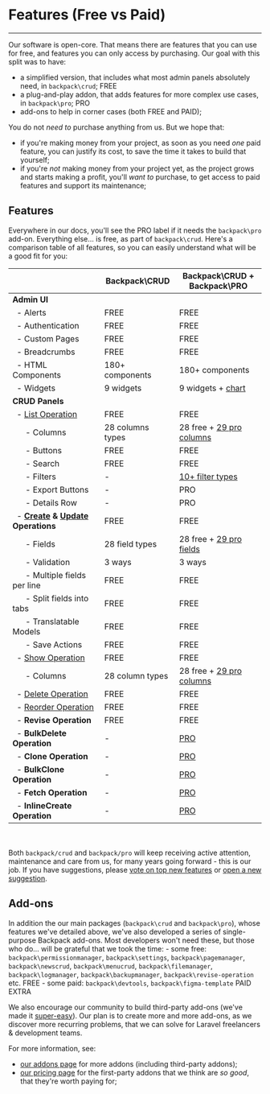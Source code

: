 # Features (Free vs Paid)

---

Our software is open-core. That means there are features that you can use for free, and features you can only access by purchasing. Our goal with this split was to have:
- a simplified version, that includes what most admin panels absolutely need, in `backpack\crud`; <span class="badge badge-pill badge-success">FREE</span>
- a plug-and-play addon, that adds features for more complex use cases, in `backpack\pro`; <span class="badge badge-pill badge-info">PRO</span>
- add-ons to help in corner cases (both FREE and PAID);

You do not _need to_ purchase anything from us. But we hope that:
- if you're making money from your project, as soon as you need _one_ paid feature, you can justify its cost, to save the time it takes to build that yourself;
- if you're _not_ making money from your project yet, as the project grows and starts making a profit, you'll _want to_ purchase, to get access to paid features and support its maintenance;

<a name="feature-list"></a>
## Features

Everywhere in our docs, you'll see the <span class="badge badge-pill badge-info">PRO</span> label if it needs the `backpack\pro` add-on. Everything else... is free, as part of `backpack\crud`. Here's a comparison table of all features, so you can easily understand what will be a good fit for you:

<table class="table table-sm table-striped table-hover">
  <thead>
    <tr>
      <th></th>
      <th class="text-center">Backpack\CRUD</th>
      <th class="text-center">Backpack\CRUD + <br>Backpack\PRO</th>
    </tr>
  </thead>
  <tbody>
    <tr>
      <td><strong>Admin UI</strong></td>
      <td class="text-center"></td>
      <td class="text-center"></td>
    </tr>
    <tr>
      <td> &nbsp; - Alerts &nbsp; <a href="/docs/6.x/base-alerts"><i class="fe fe-book-open icon-small"></i></a></td>
      <td class="text-center"><span class="badge badge-success">FREE</span></td>
      <td class="text-center"><span class="badge badge-success">FREE</span></td>
    </tr>
    <tr>
      <td> &nbsp; - Authentication &nbsp; <a href="/docs/6.x/base-about#authentication"><i class="fe fe-book-open icon-small"></i></a></td>
      <td class="text-center"><span class="badge badge-success">FREE</span></td>
      <td class="text-center"><span class="badge badge-success">FREE</span></td>
    </tr>
    <tr>
      <td> &nbsp; - Custom Pages &nbsp; <a href="/docs/6.x/base-about#custom-pages"><i class="fe fe-book-open icon-small"></i></a></td>
      <td class="text-center"><span class="badge badge-success">FREE</span></td>
      <td class="text-center"><span class="badge badge-success">FREE</span></td>
    </tr>
    <tr>
      <td> &nbsp; - Breadcrumbs &nbsp; <a href="/docs/6.x/base-breadcrumbs"><i class="fe fe-book-open icon-small"></i></a></td>
      <td class="text-center"><span class="badge badge-success">FREE</span></td>
      <td class="text-center"><span class="badge badge-success">FREE</span></td>
    </tr>
    <tr>
      <td> &nbsp; - HTML Components &nbsp; <a href="/docs/6.x/base-about#general"><i class="fe fe-book-open icon-small"></i></a></td>
      <td class="text-center"><span class="badge badge-success">180+ components</span></td>
      <td class="text-center"><span class="badge badge-success">180+ components</span></td>
    </tr>
    <tr>
      <td> &nbsp; - Widgets &nbsp; <a href="/docs/6.x/base-widgets"><i class="fe fe-book-open icon-small"></i></a></td>
      <td class="text-center"><span class="badge badge-success">9 widgets</span></td>
      <td class="text-center"><span class="badge badge-success">9 widgets</span> + <a href="/docs/6.x/base-widgets#chart-pro" class="badge badge-info text-white" data-toggle="tooltip" title="Easily create charts from your database entries!">chart</a></td>
    </tr>
    <tr>
      <td><strong>CRUD Panels</strong></td>
      <td class="text-center"></td>
      <td class="text-center"></td>
    </tr>
    <tr>
      <td> &nbsp; - <a href="/docs/6.x/crud-operation-list" class="font-weight-bold">List Operation</a></td>
      <td class="text-center"><span class="badge badge-success">FREE</span></td>
      <td class="text-center"><span class="badge badge-success">FREE</span></td>
    </tr>
    <tr>
      <td> &nbsp; &nbsp; &nbsp; - Columns &nbsp; <a href="/docs/6.x/crud-columns"><i class="fe fe-book-open icon-small"></i></a></td>
      <td class="text-center"><span class="badge badge-success">28 columns types</span></td>
      <td class="text-center">
        <span class="badge badge-success">28 free</span> +
        <a href="/docs/6.x/crud-columns#pro-column-types" class="badge badge-info text-white" data-toggle="tooltip" title="Easily show arrays, markdown, relationships, tables and videos!">29 pro columns</a>
      </td>
    </tr>
    <tr>
      <td> &nbsp; &nbsp; &nbsp; - Buttons &nbsp; <a href="/docs/6.x/crud-buttons"><i class="fe fe-book-open icon-small"></i></a></td>
      <td class="text-center"><span class="badge badge-success">FREE</span></td>
      <td class="text-center"><span class="badge badge-success">FREE</span></td>
    </tr>
    <tr>
      <td> &nbsp; &nbsp; &nbsp; - Search &nbsp; <a href="/docs/6.x/crud-operation-list-entries#the-search-logic"><i class="fe fe-book-open icon-small"></i></a></td>
      <td class="text-center"><span class="badge badge-success">FREE</span></td>
      <td class="text-center"><span class="badge badge-success">FREE</span></td>
    </tr>
    <tr>
      <td> &nbsp; &nbsp; &nbsp; - Filters &nbsp; <a href="/docs/6.x/crud-filters"><i class="fe fe-book-open icon-small"></i></a></td>
      <td class="text-center">-</td>
      <td class="text-center"><a href="/docs/6.x/crud-filters" class="badge badge-info text-white" data-toggle="tooltip" title="Help your admin easily filter their table view - by date, text, options, date range... and more!">10+ filter types</a></td>
    </tr>
    <tr>
      <td> &nbsp; &nbsp; &nbsp; - Export Buttons &nbsp; <a href="/docs/6.x/crud-operation-list-entries#export-buttons"><i class="fe fe-book-open icon-small"></i></a></td>
      <td class="text-center">-</td>
      <td class="text-center"><span class="badge badge-info">PRO</span></td>
    </tr>
    <tr>
      <td> &nbsp; &nbsp; &nbsp; - Details Row &nbsp; <a href="/docs/6.x/crud-operation-list-entries#details-row"><i class="fe fe-book-open icon-small"></i></a></td>
      <td class="text-center">-</td>
      <td class="text-center"><span class="badge badge-info">PRO</span></td>
    </tr>
    <tr>
      <td> &nbsp; - <strong><a href="/docs/6.x/crud-operation-create">Create</a> & <a href="/docs/6.x/crud-operation-update">Update</a> Operations</strong></td>
      <td class="text-center"><span class="badge badge-success">FREE</span></td>
      <td class="text-center"><span class="badge badge-success">FREE</span></td>
    </tr>
    <tr>
      <td> &nbsp; &nbsp; &nbsp; - Fields &nbsp; <a href="/docs/6.x/crud-fields"><i class="fe fe-book-open icon-small"></i></a></td>
      <td class="text-center"><span class="badge badge-success">28 field types</span></td>
      <td class="text-center">
        <span class="badge badge-success">28 free</span> +
        <a href="/docs/6.x/crud-fields#pro-field-types" class="badge badge-info text-white" data-toggle="tooltip" title="For relationships with a lot of entries, complex relationships, fields with subfields, WYSIWYGs, addresses, videos, images and A LOT more!">29 pro fields</a>
      </td>
    </tr>
    <tr>
      <td> &nbsp; &nbsp; &nbsp; - Validation &nbsp; <a href="/docs/6.x/crud-operation-create#validation"><i class="fe fe-book-open icon-small"></i></a></td>
      <td class="text-center"><span class="badge badge-success">3 ways</span></td>
      <td class="text-center"><span class="badge badge-success">3 ways</span></td>
    </tr>
    <tr>
      <td> &nbsp; &nbsp; &nbsp; - Multiple fields per line &nbsp; <a href="/docs/6.x/crud-fluent-syntax#chained-methods"><i class="fe fe-book-open icon-small"></i></a></td>
      <td class="text-center"><span class="badge badge-success">FREE</span></td>
      <td class="text-center"><span class="badge badge-success">FREE</span></td>
    </tr>
    <tr>
      <td> &nbsp; &nbsp; &nbsp; - Split fields into tabs &nbsp; <a href="/docs/6.x/crud-fields#optional-tab-attribute-splits-forms-into-tabs"><i class="fe fe-book-open icon-small"></i></a></td>
      <td class="text-center"><span class="badge badge-success">FREE</span></td>
      <td class="text-center"><span class="badge badge-success">FREE</span></td>
    </tr>
    <tr>
      <td> &nbsp; &nbsp; &nbsp; - Translatable Models &nbsp; <a href="/docs/6.x/crud-operation-update#translatable-models-and-multi-language-cruds"><i class="fe fe-book-open icon-small"></i></a></td>
      <td class="text-center"><span class="badge badge-success">FREE</span></td>
      <td class="text-center"><span class="badge badge-success">FREE</span></td>
    </tr>
    <tr>
      <td> &nbsp; &nbsp; &nbsp; - Save Actions &nbsp; <a href="/docs/6.x/crud-save-actions"><i class="fe fe-book-open icon-small"></i></a></td>
      <td class="text-center"><span class="badge badge-success">FREE</span></td>
      <td class="text-center"><span class="badge badge-success">FREE</span></td>
    </tr>
    <tr>
      <td> &nbsp; - <a href="/docs/6.x/crud-operation-show" class="font-weight-bold">Show Operation</a></td>
      <td class="text-center"><span class="badge badge-success">FREE</span></td>
      <td class="text-center"><span class="badge badge-success">FREE</span></td>
    </tr>
    <tr>
      <td> &nbsp; &nbsp; &nbsp; - Columns &nbsp; <a href="/docs/6.x/crud-columns"><i class="fe fe-book-open icon-small"></i></a></td>
      <td class="text-center"><span class="badge badge-success">28 column types</span></td>
      <td class="text-center">
        <span class="badge badge-success">28 free</span> +
        <a href="/docs/6.x/crud-columns#pro-column-types" class="badge badge-info text-white" data-toggle="tooltip" title="Easily show arrays, markdown, relationships, tables and videos!">29 pro columns</a>
      </td>
    </tr>
    <tr>
      <td> &nbsp; - <a href="/docs/6.x/crud-operation-delete" class="font-weight-bold">Delete Operation</a></td>
      <td class="text-center"><span class="badge badge-success">FREE</span></td>
      <td class="text-center"><span class="badge badge-success">FREE</span></td>
    </tr>
    <tr>
      <td> &nbsp; - <a href="/docs/6.x/crud-operation-reorder" class="font-weight-bold">Reorder Operation</a></td>
      <td class="text-center"><span class="badge badge-success">FREE</span></td>
      <td class="text-center"><span class="badge badge-success">FREE</span></td>
    </tr>
    <tr>
      <td> &nbsp; - <strong>Revise Operation</strong> &nbsp; <a href="/docs/6.x/crud-operation-revise"><i class="fe fe-book-open icon-small"></i></a></td>
      <td class="text-center"><span class="badge badge-success">FREE</span></td>
      <td class="text-center"><span class="badge badge-success">FREE</span></td>
    </tr>
    <tr>
      <td> &nbsp; - <strong>BulkDelete Operation</strong> &nbsp; <a href="/docs/6.x/crud-operation-delete#delete-multiple-items-bulk-delete-pro"><i class="fe fe-book-open icon-small"></i></a></td>
      <td class="text-center">-</td>
      <td class="text-center"><a href="/docs/6.x/crud-operation-delete#delete-multiple-items-bulk-delete-pro" class="badge badge-info text-white" data-toggle="tooltip" title="Easily delete multiple entries in one go!">PRO</a></td>
    </tr>
    <tr>
      <td> &nbsp; - <strong>Clone Operation</strong> &nbsp; <a href="/docs/6.x/crud-operation-clone"><i class="fe fe-book-open icon-small"></i></a></td>
      <td class="text-center">-</td>
      <td class="text-center"><a href="/docs/6.x/crud-operation-clone" class="badge badge-info text-white" data-toggle="tooltip" title="Easily duplicate an entry!">PRO</a></td>
    </tr>
    <tr>
      <td> &nbsp; - <strong>BulkClone Operation</strong> &nbsp; <a href="/docs/6.x/crud-operation-clone#clone-multiple-items-bulk-clone"><i class="fe fe-book-open icon-small"></i></a></td>
      <td class="text-center">-</td>
      <td class="text-center"><a href="/docs/6.x/crud-operation-clone#clone-multiple-items-bulk-clone" class="badge badge-info text-white" data-toggle="tooltip" title="Easily duplicate multiple entries in one go!">PRO</a></td>
    </tr>
    <tr>
      <td> &nbsp; - <strong>Fetch Operation</strong> &nbsp; <a href="/docs/6.x/crud-operation-fetch"><i class="fe fe-book-open icon-small"></i></a></td>
      <td class="text-center">-</td>
      <td class="text-center"><a href="/docs/6.x/crud-operation-fetch" class="badge badge-info text-white" data-toggle="tooltip" title="Easily respond to AJAX requests from relationship, select2_from_ajax and select2_from_ajax_multiple fields!">PRO</a></td>
    </tr>
    <tr>
      <td> &nbsp; - <strong>InlineCreate Operation</strong> &nbsp; <a href="/docs/6.x/crud-operation-inline-create"><i class="fe fe-book-open icon-small"></i></a></td>
      <td class="text-center">-</td>
      <td class="text-center"><a href="/docs/6.x/crud-operation-inline-create" class="badge badge-info text-white" data-toggle="tooltip" title="Empower your admins to add related entries in a modal, without leaving the main form!">PRO</a></td>
    </tr>
  </tbody>
</table>

<br><br>
Both `backpack/crud` and `backpack/pro` will keep receiving active attention, maintenance and care from us, for many years going forward - this is our job. If you have suggestions, please [vote on top new features](https://github.com/Laravel-Backpack/CRUD/discussions/3960) or [open a new suggestion](https://github.com/laravel-backpack/ideas).

<a name="no-license-needed-on-localhost"></a>
## Add-ons

In addition the our main packages (`backpack\crud` and `backpack\pro`), whose features we've detailed above, we've also developed a series of single-purpose Backpack add-ons. Most developers won't need these, but those who do... will be grateful that we took the time:
    - some free: `backpack\permissionmanager`, `backpack\settings`, `backpack\pagemanager`, `backpack\newscrud`, `backpack\menucrud`, `backpack\filemanager`, `backpack\logmanager`, `backpack\backupmanager`, `backpack\revise-operation` etc. <span class="badge badge-pill badge-success">FREE</span>
    - some paid: `backpack\devtools`, `backpack\figma-template` <span class="badge badge-pill badge-warning">PAID EXTRA</span>

We also encourage our community to build third-party add-ons (we've made it [super-easy](/docs/{{version}}/add-ons-tutorial-using-the-addon-skeleton)). Our plan is to create more and more add-ons, as we discover more recurring problems, that we can solve for Laravel freelancers & development teams.

For more information, see:
- [our addons page](https://backpackforlaravel.com/addons) for more addons (including third-party addons);
- [our pricing page](https://backpackforlaravel.com/pricing) for the first-party addons that we think are _so good_, that they're worth paying for;

